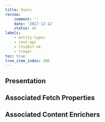 ```yaml
---
title: Users
review:
    comment: ''
    date: '2017-12-12'
    status: ok
labels:
    - entity-types
    - rest-api
    - lts2017-ok
    - troger
toc: true
tree_item_index: 300
---
```

## Presentation





## Associated Fetch Properties




## Associated Content Enrichers
